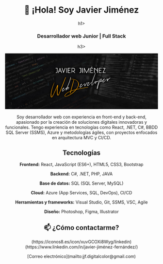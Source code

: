 <div align="center">
  <h1>👋 ¡Hola! Soy Javier Jiménez</h1>h1>
  <h3>Desarrollador web Junior | Full Stack</h3>h3>

  ![Banner](https://github.com/JaviJimenezFernandez/JaviJimenezFernandez/blob/main/BannerGithub.jpg)

  <p>Soy desarrollador web con experiencia en front-end y back-end, apasionado por la creación de soluciones digitales innovadoras y funcionales.
  Tengo experiencia en tecnologías como React, .NET, C#, BBDD SQL Server (SSMS), Azure y metodologías ágiles, con proyectos enfocados en arquitectura MVC y CI/CD.<p>

</div>

<section align="center">
  <h2>Tecnologías</h2>
  <article>
    <p><strong>Frontend:</strong> React, JavaScript (ES6+), HTML5, CSS3, Bootstrap</p>
    <p><strong>Backend:</strong> C#, .NET, PHP, JAVA</p>
    <p><strong>Base de datos:</strong> SQL (SQL Server, MySQL)</p>
    <p><strong>Cloud:</strong> Azure (App Services, SQL, DevOps), CI/CD</p>
    <p><strong>Herramientas y frameworks:</strong> Visual Studio, Git, SSMS, VSC, Agile</p>
    <p><strong>Diseño:</strong> Photoshop, Figma, Illustrator</p>
  </article>
</section>

<section align="center">
  <h2>📫 ¿Cómo contactarme?</h2>
  <p>(https://iconos8.es/icon/xuvGCOXi8Wyg/linkedin)(https://www.linkedin.com/in/javier-jiménez-fernández/)</p>
  <p>[Correo electrónico](mailto:jjf.digitalcolor@gmail.com)
</section>
